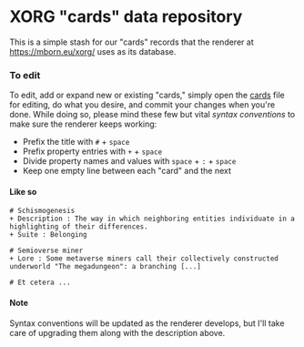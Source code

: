 # XORG "cards" data repository

This is a simple stash for our "cards" records that the renderer at https://mborn.eu/xorg/ uses as its database.

### To edit
To edit, add or expand new or existing "cards," simply open the [cards](https://github.com/XORGanon/cards/edit/main/cards) file for editing, do what you desire, and commit your changes when you're done. While doing so, please mind these few but vital _syntax conventions_ to make sure the renderer keeps working:

* Prefix the title with `#` + `space`
* Prefix property entries with `+` + `space`
* Divide property names and values with `space` + `:` + `space`
* Keep one empty line between each "card" and the next

#### Like so
    # Schismogenesis
    + Description : The way in which neighboring entities individuate in a highlighting of their differences.
    + Suite : Belonging
    
    # Semioverse miner
    + Lore : Some metaverse miners call their collectively constructed underworld "The megadungeon": a branching [...]
            
    # Et cetera ...

#### Note
Syntax conventions will be updated as the renderer develops, but I'll take care of upgrading them along with the description above.


